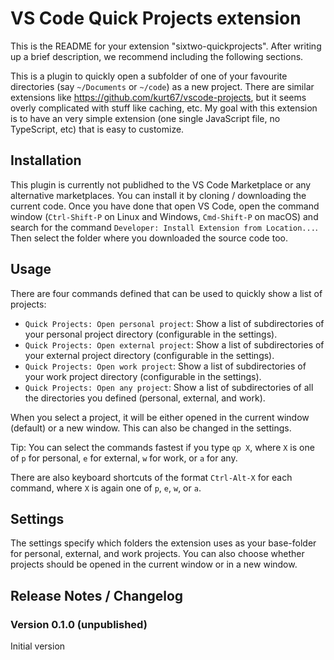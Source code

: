 # VS Code Quick Projects extension

This is the README for your extension "sixtwo-quickprojects". After writing up a brief description, we recommend including the following sections.

This is a plugin to quickly open a subfolder of one of your favourite directories (say `~/Documents` or `~/code`) as a new project.
There are similar extensions like <https://github.com/kurt67/vscode-projects>, but it seems overly complicated with stuff like caching, etc.
My goal with this extension is to have an very simple extension (one single JavaScript file, no TypeScript, etc) that is easy to customize.

## Installation

This plugin is currently not publidhed to the VS Code Marketplace or any alternative marketplaces.
You can install it by cloning / downloading the current code.
Once you have done that open VS Code, open the command window (`Ctrl-Shift-P` on Linux and Windows, `Cmd-Shift-P` on macOS) and search for the command `Developer: Install Extension from Location...`.
Then select the folder where you downloaded the source code too.

## Usage

There are four commands defined that can be used to quickly show a list of projects:

- `Quick Projects: Open personal project`: Show a list of subdirectories of your personal project directory (configurable in the settings).
- `Quick Projects: Open external project`: Show a list of subdirectories of your external project directory (configurable in the settings).
- `Quick Projects: Open work project`: Show a list of subdirectories of your work project directory (configurable in the settings).
- `Quick Projects: Open any project`: Show a list of subdirectories of all the directories you defined (personal, external, and work).

When you select a project, it will be either opened in the current window (default) or a new window.
This can also be changed in the settings.

Tip: You can select the commands fastest if you type `qp X`, where `X` is one of `p` for personal, `e` for external, `w` for work, or `a` for any.

There are also keyboard shortcuts of the format `Ctrl-Alt-X` for each command, where `X` is again one of `p`, `e`, `w`, or `a`.

## Settings

The settings specify which folders the extension uses as your base-folder for personal, external, and work projects.
You can also choose whether projects should be opened in the current window or in a new window.

## Release Notes / Changelog

### Version 0.1.0 (unpublished)

Initial version
